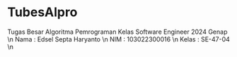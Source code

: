 # TubesAlpro
Tugas Besar Algoritma Pemrograman Kelas Software Engineer 2024 Genap \n
Nama : Edsel Septa Haryanto \n
NIM : 103022300016 \n
Kelas : SE-47-04 \n
